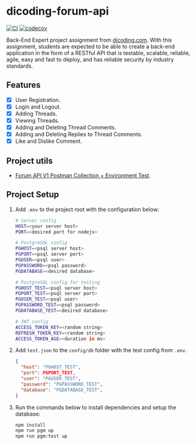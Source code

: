 [class-link]: https://www.dicoding.com/academies/276
[pm-v1]:
  https://github.com/dicodingacademy/a276-backend-expert-labs/raw/099-shared-content/shared-content/03-submission-content/01-Forum-API-V1/Forum%20API%20V1%20Test.zip

# dicoding-forum-api

[![CI](https://github.com/KeidsID/dicoding-forum-api/actions/workflows/ci.yaml/badge.svg?branch=main&event=push)](https://github.com/KeidsID/dicoding-forum-api/actions/workflows/ci.yaml)
[![codecov](https://codecov.io/gh/KeidsID/dicoding-forum-api/branch/main/graph/badge.svg?token=J44SKMPO19)](https://codecov.io/gh/KeidsID/dicoding-forum-api)

Back-End Expert project assignment from [dicoding.com][class-link]. With this
assignment, students are expected to be able to create a back-end application in
the form of a RESTful API that is testable, scalable, reliable, agile, easy and
fast to deploy, and has reliable security by industry standards.

## Features

- [x] User Registration.
- [x] Login and Logout.
- [x] Adding Threads.
- [x] Viewing Threads.
- [x] Adding and Deleting Thread Comments.
- [x] Adding and Deleting Replies to Thread Comments.
- [x] Like and Dislike Comment.

## Project utils

- [Forum API V1 Postman Collection + Environment Test][pm-v1].

## Project Setup

1. Add `.env` to the project root with the configuration below:

   ```sh
   # Server config
   HOST=<your server host>
   PORT=<desired port for nodejs>

   # PostgreSQL config
   PGHOST=<psql server host>
   PGPORT=<psql server port>
   PGUSER=<psql user>
   PGPASSWORD=<psql password>
   PGDATABASE=<desired database>

   # PostgreSQL config for testing
   PGHOST_TEST=<psql server host>
   PGPORT_TEST=<psql server port>
   PGUSER_TEST=<psql user>
   PGPASSWORD_TEST=<psql password>
   PGDATABASE_TEST=<desired database>

   # JWT config
   ACCESS_TOKEN_KEY=<random string>
   REFRESH_TOKEN_KEY=<random string>
   ACCESS_TOKEN_AGE=<duration in ms>
   ```

2. Add `test.json` to the `config/db` folder with the test config from `.env`.

   ```json
   {
     "host": "PGHOST_TEST",
     "port": PGPORT_TEST,
     "user": "PGUSER_TEST",
     "password": "PGPASSWORD_TEST",
     "database": "PGDATABASE_TEST",
   }
   ```

3. Run the commands below to install dependencies and setup the database:
   ```sh
   npm install
   npm run pgm up
   npm run pgm:test up
   ```
